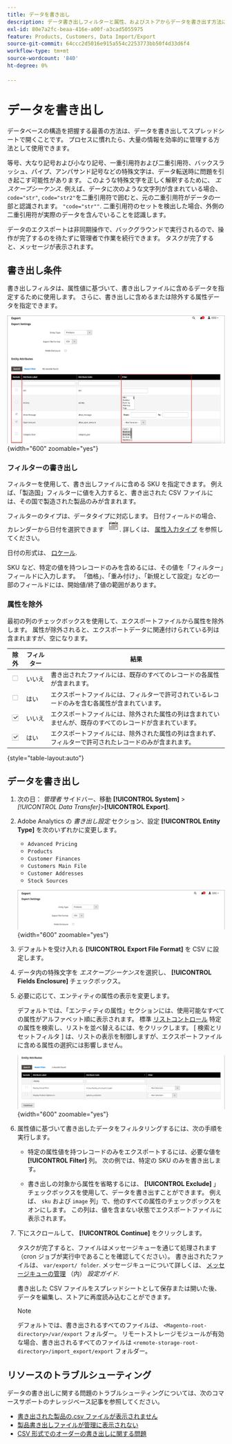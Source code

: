 ```yaml
---
title: データを書き出し
description: データ書き出しフィルターと属性、およびストアからデータを書き出す方法について説明します。
exl-id: 80e7a2fc-beaa-416e-a00f-a3cad5055975
feature: Products, Customers, Data Import/Export
source-git-commit: 64ccc2d5016e915a554c2253773bb50f4d33d6f4
workflow-type: tm+mt
source-wordcount: '840'
ht-degree: 0%

---
```


# データを書き出し

データベースの構造を把握する最善の方法は、データを書き出してスプレッドシートで開くことです。 プロセスに慣れたら、大量の情報を効率的に管理する方法として使用できます。

等号、大なり記号および小なり記号、一重引用符および二重引用符、バックスラッシュ、パイプ、アンパサンド記号などの特殊文字は、データ転送時に問題を引き起こす可能性があります。 このような特殊文字を正しく解釈するために、 _エスケープシーケンス_. 例えば、データに次のような文字列が含まれている場合、 `code="str"`, `code="str2"`を二重引用符で囲むと、元の二重引用符がデータの一部と認識されます。 `"code="str""`. 二重引用符のセットを検出した場合、外側の二重引用符が実際のデータを含んでいることを認識します。

データのエクスポートは非同期操作で、バックグラウンドで実行されるので、操作が完了するのを待たずに管理者で作業を続行できます。 タスクが完了すると、メッセージが表示されます。

## 書き出し条件

書き出しフィルタは、属性値に基づいて、書き出しファイルに含めるデータを指定するために使用します。 さらに、書き出しに含めるまたは除外する属性データを指定できます。

![データエクスポート条件](./assets/data-export-entity-attributes-exclude.png){width="600" zoomable="yes"}

### フィルターの書き出し

フィルターを使用して、書き出しファイルに含める SKU を指定できます。 例えば、「製造国」フィルターに値を入力すると、書き出された CSV ファイルには、その国で製造された製品のみが含まれます。

フィルターのタイプは、データタイプに対応します。 日付フィールドの場合、カレンダーから日付を選択できます ![カレンダーアイコン](../assets/icon-calendar.png). 詳しくは、 [属性入力タイプ](../catalog/attributes-input-types.md) を参照してください。

日付の形式は、 [ロケール](../getting-started/store-details.md#locale-options).

SKU など、特定の値を持つレコードのみを含めるには、その値を「フィルター」フィールドに入力します。 「価格」、「重み付け」、「新規として設定」などの一部のフィールドには、開始値/終了値の範囲があります。

### 属性を除外

最初の列のチェックボックスを使用して、エクスポートファイルから属性を除外します。 属性が除外されると、エクスポートデータに関連付けられている列は含まれますが、空になります。

| 除外 | フィルター | 結果 |
|--- |--- |--- |
| ![チェックボックスをオフにする](../assets/checkbox-clear.png) | いいえ | 書き出されたファイルには、既存のすべてのレコードの各属性が含まれます。 |
| ![チェックボックスをオフにする](../assets/checkbox-clear.png) | はい | エクスポートファイルには、フィルターで許可されているレコードのみを含む各属性が含まれています。 |
| ![選択したチェックボックス](../assets/checkbox-selected.png) | いいえ | エクスポートファイルには、除外された属性の列は含まれていませんが、既存のすべてのレコードが含まれています。 |
| ![選択したチェックボックス](../assets/checkbox-selected.png) | はい | エクスポートファイルには、除外された属性の列は含まれず、フィルターで許可されたレコードのみが含まれます。 |

{style="table-layout:auto"}

## データを書き出し

1. 次の日： _管理者_ サイドバー、移動 **[!UICONTROL System]** > _[!UICONTROL Data Transfer]_>**[!UICONTROL Export]**.

1. Adobe Analytics の _書き出し設定_ セクション、設定 **[!UICONTROL Entity Type]** を次のいずれかに変更します。

   - `Advanced Pricing`
   - `Products`
   - `Customer Finances`
   - `Customers Main File`
   - `Customer Addresses`
   - `Stock Sources`

   ![データ書き出し設定](./assets/data-export-settings.png){width="600" zoomable="yes"}

1. デフォルトを受け入れる **[!UICONTROL Export File Format]** を CSV に設定します。

1. データ内の特殊文字を _エスケープシーケンス_&#x200B;を選択し、 **[!UICONTROL Fields Enclosure]** チェックボックス。

1. 必要に応じて、エンティティの属性の表示を変更します。

   デフォルトでは、「エンティティの属性」セクションには、使用可能なすべての属性がアルファベット順に表示されます。 標準 [リストコントロール](../getting-started/admin-grid-controls.md) 特定の属性を検索し、リストを並べ替えるには、をクリックします。 [ 検索とリセットフィルタ ] は、リストの表示を制御しますが、エクスポートファイルに含める属性の選択には影響しません。

   ![データエクスポートフィルター済みエンティティの属性](./assets/data-export-filter-entity-attributes.png){width="600" zoomable="yes"}

1. 属性値に基づいて書き出したデータをフィルタリングするには、次の手順を実行します。

   - 特定の属性値を持つレコードのみをエクスポートするには、必要な値を **[!UICONTROL Filter]** 列。 次の例では、特定の SKU のみを書き出します。

   - 書き出しの対象から属性を省略するには、 **[!UICONTROL Exclude]** 」チェックボックスを使用して、データを書き出すことができます。 例えば、 `sku` および `image` 列」で、他のすべての属性のチェックボックスをオンにします。 この列は、値を含まない状態でエクスポートファイルに表示されます。

1. 下にスクロールして、 **[!UICONTROL Continue]** をクリックします。

   タスクが完了すると、ファイルはメッセージキューを通じて処理されます（cron ジョブが実行中であることを確認してください）。 書き出されたファイルは、 `var/export/ folder`. メッセージキューについて詳しくは、 [メッセージキューの管理](https://experienceleague.adobe.com/docs/commerce-operations/configuration-guide/message-queues/manage-message-queues.html) （内） _設定ガイド_.

   書き出した CSV ファイルをスプレッドシートとして保存または開いた後、データを編集し、ストアに再度読み込むことができます。

   >[!NOTE]
   >
   >デフォルトでは、書き出されるすべてのファイルは、 `<Magento-root-directory>/var/export` フォルダー。 リモートストレージモジュールが有効な場合、書き出されるすべてのファイルは `<remote-storage-root-directory>/import_export/export` フォルダー。

## リソースのトラブルシューティング

データの書き出しに関する問題のトラブルシューティングについては、次のコマースサポートのナレッジベース記事を参照してください。

- [書き出された製品の.csv ファイルが表示されません](https://experienceleague.adobe.com/docs/commerce-knowledge-base/kb/troubleshooting/miscellaneous/exported-products-.csv-file-does-not-appear.html)
- [製品書き出しファイルが管理に表示されない](https://experienceleague.adobe.com/docs/commerce-knowledge-base/kb/support-tools/patches/v1-0-9/mdva-31168-magento-patch-product-export-file-does-not-show-in-admin.html)
- [CSV 形式でのオーダーの書き出しに関する問題](https://experienceleague.adobe.com/docs/commerce-knowledge-base/kb/support-tools/patches/v1-0-8/mdva-31242-magento-patch-issue-in-exporting-orders-in-csv-format.html)
